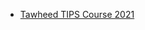 * [Tawheed TIPS Course 2021](https://github.com/NaseerMohammedAbdul/DSLearning/wiki/Tawheed-TIPS-Course-2021)
